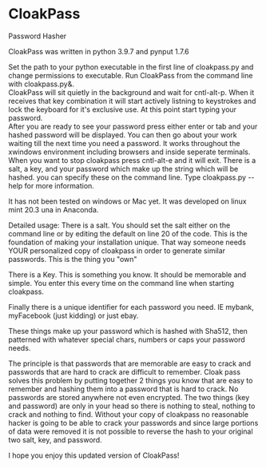 # CloakPass
Password Hasher

CloakPass was written in python 3.9.7 and pynput 1.7.6

Set the path to your python executable in the first line of cloakpass.py and change permissions to executable.
Run CloakPass from the command line with cloakpass.py&.  
CloakPass will sit quietly in the background and wait for cntl-alt-p.
When it receives that key combination it will start actively listning to keystrokes and lock the keyboard for it's exclusive use.
At this point start typing your password.  
After you are ready to see your password press either enter or tab and your hashed password will be displayed.
You can then go about your work waiting till the next time you need a password.
It works throughout the xwindows environment including browsers and inside seperate terminals.
When you want to stop cloakpass press cntl-alt-e and it will exit.
There is a salt, a key, and your password which make up the string which will be hashed.
you can specify these on the command line.  Type cloakpass.py --help for more information.

It has not been tested on windows or Mac yet.  It was developed on linux mint 20.3 una in Anaconda.

Detailed usage:
There is a salt.  You should set the salt either on the command line or by editing the default on line 20 of the code.
This is the foundation of making your installation unique.  That way someone needs YOUR personalized copy 
of cloakpass in order to generate similar passwords.  This is the thing you "own"

There is a Key.  This is something you know.  It should be memorable and simple. You enter this every time on the command line
when starting cloakpass.

Finally there is a unique identifier for each password you need.  IE  mybank, myFacebook (just kidding) or just ebay. 

These things make up your password which is hashed with Sha512, then patterned with whatever special chars, numbers or caps
your password needs.

The principle is that passwords that are memorable are easy to crack and passwords that are hard to crack are difficult to remember.
Cloak pass solves this problem by putting together 2 things you know that are easy to remember and hashing them into 
a password that is hard to crack.  No passwords are stored anywhere not even encrypted.  The two things (key and password) are only 
in your head so there is nothing to steal, nothing to crack and nothing to find.  Without your copy of cloakpass no reasonable
hacker is going to be able to crack your passwords and since large portions of data were removed it is not possible to reverse
the hash to your original two salt, key, and password.  

I hope you enjoy this updated version of CloakPass!  
